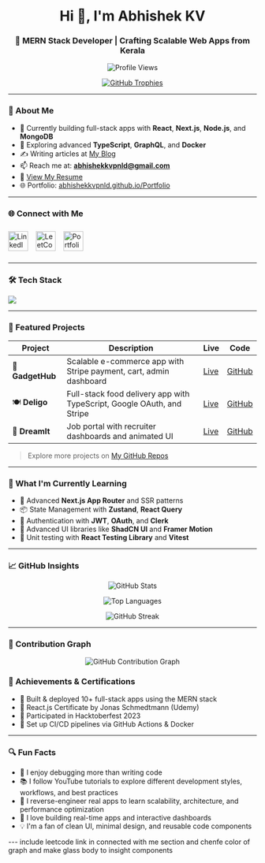 <h1 align="center">Hi 👋, I'm Abhishek KV</h1>
<h3 align="center">🚀 MERN Stack Developer | Crafting Scalable Web Apps from Kerala</h3>

<p align="center">
  <img src="https://komarev.com/ghpvc/?username=abhishekkvpnld&label=Profile%20views&color=0e75b6&style=flat" alt="Profile Views" />
</p>

<p align="center">
  <a href="https://github.com/abhishekkvpnld">
    <img 
      src="https://github-profile-trophy.vercel.app/?username=abhishekkvpnld&theme=flat&margin-w=15&column=6" 
      alt="GitHub Trophies" 
      style="max-width: 100%;" 
    />
  </a>
</p>



---

### 🚧 About Me

- 🔭 Currently building full-stack apps with **React**, **Next.js**, **Node.js**, and **MongoDB**
- 🌱 Exploring advanced **TypeScript**, **GraphQL**, and **Docker**
- ✍️ Writing articles at [My Blog](https://abhishekkvpnld.github.io/Portfolio/#blog)
- 📫 Reach me at: **abhishekkvpnld@gmail.com**
- 🧾 [View My Resume](https://drive.google.com/file/d/1GDy64QNkyvyVLi8xEwfjASA-Z6nru2mG/view?usp=sharing)
- 🌐 Portfolio: [abhishekkvpnld.github.io/Portfolio](https://abhishekkvpnld.github.io/Portfolio)

---

### 🌐 Connect with Me

<div style="display: flex; gap: 16px; align-items: center; padding: 10px 0;">
  <a href="https://www.linkedin.com/in/abhishek-kv-77b0b7286/" target="_blank" style="text-decoration: none;">
    <img src="https://img.shields.io/badge/LinkedIn-0A66C2?style=for-the-badge&logo=linkedin&logoColor=white" alt="LinkedIn" height="40" />
  </a>

  <a href="https://leetcode.com/abhishekkv-1999/" target="_blank" style="text-decoration: none;">
    <img src="https://img.shields.io/badge/LeetCode-FFA116?style=for-the-badge&logo=leetcode&logoColor=white" alt="LeetCode" height="40" />
  </a>

  <a href="https://abhishekkvpnld.github.io/Portfolio" target="_blank" style="text-decoration: none;">
    <img src="https://img.shields.io/badge/Portfolio-000000?style=for-the-badge&logo=vercel&logoColor=white" alt="Portfolio" height="40" />
  </a>
</div>


---

### 🛠️ Tech Stack

<p align="left">
  <img src="https://skillicons.dev/icons?i=html,css,js,ts,python,react,nextjs,nodejs,express,mongodb,mysql,firebase,redux,tailwind,bootstrap,materialui,git,github,docker,vite,prisma,aws,npm,jest,vscode,githubactions,postman,figma" />
</p>

---

### 💼 Featured Projects

| Project | Description | Live | Code |
|--------|-------------|------|------|
| 🛒 **GadgetHub** | Scalable e-commerce app with Stripe payment, cart, admin dashboard | [Live](https://e-commerce-abhisheks-projects-70ee5198.vercel.app) | [GitHub](https://github.com/Abhishekkvpnld/E-Commerce) |
| 🍽 **Deligo** | Full-stack food delivery app with TypeScript, Google OAuth, and Stripe | [Live](https://food-ordering-app-1-hbrc.onrender.com/) | [GitHub](https://github.com/Abhishekkvpnld/Food-Ordering-App) |
| 💼 **DreamIt** | Job portal with recruiter dashboards and animated UI | [Live](https://job-portal-delta-ecru.vercel.app/) | [GitHub](https://github.com/Abhishekkvpnld/Job-Portal) |

> Explore more projects on [My GitHub Repos](https://github.com/Abhishekkvpnld?tab=repositories)

---

### 📘 What I'm Currently Learning

- 🔧 Advanced **Next.js App Router** and SSR patterns  
- 📦 State Management with **Zustand**, **React Query**  
- 🔐 Authentication with **JWT**, **OAuth**, and **Clerk**  
- 💅 Advanced UI libraries like **ShadCN UI** and **Framer Motion**
- 🧪 Unit testing with **React Testing Library** and **Vitest**

---

### 📈 GitHub Insights

<p align="center">
  <img src="https://github-readme-stats.vercel.app/api?username=abhishekkvpnld&show_icons=true&theme=vue-dark&border_radius=12&hide_border=false&rank_icon=github" alt="GitHub Stats" />
</p>

<p align="center">
  <img src="https://github-readme-stats.vercel.app/api/top-langs/?username=abhishekkvpnld&layout=compact&theme=vue-dark&border_radius=12&hide_border=false" alt="Top Languages" />
</p>

<p align="center">
  <img src="https://github-readme-streak-stats.herokuapp.com/?user=abhishekkvpnld&theme=vue-dark&hide_border=false&border_radius=12" alt="GitHub Streak" />
</p>

---

### 📆 Contribution Graph

<p align="center">
  <img 
    src="https://github-readme-activity-graph.vercel.app/graph?username=abhishekkvpnld&theme=react&hide_border=false&area=true&area_color=90ee90&point=ffa500" 
    alt="GitHub Contribution Graph" />
</p>



### 🏅 Achievements & Certifications

- 🥇 Built & deployed 10+ full-stack apps using the MERN stack
- 📜 React.js Certificate by Jonas Schmedtmann (Udemy)
- 🚀 Participated in Hacktoberfest 2023
- 🔁 Set up CI/CD pipelines via GitHub Actions & Docker

---

### 🔍 Fun Facts

- 🎯 I enjoy debugging more than writing code  
- 📚 I follow YouTube tutorials to explore different development styles, workflows, and best practices  
- 🔧 I reverse-engineer real apps to learn scalability, architecture, and performance optimization  
- 🧩 I love building real-time apps and interactive dashboards  
- 💡 I'm a fan of clean UI, minimal design, and reusable code components  

---  include leetcode link in connected with me section and chenfe color of graph and make glass body to insight components
